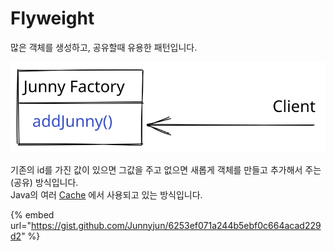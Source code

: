 # Flyweight

많은 객체를 생성하고, 공유할때 유용한 패턴입니다.



<img src="../../.gitbook/assets/file.drawing (9) (2) (1).svg" alt="" class="gitbook-drawing">

기존의 id를 가진 값이 있으면 그값을 주고 없으면 새롭게 객체를 만들고 추가해서 주는(공유) 방식입니다.\
Java의  여러 [Cache](../../jvm/clean-architecture/instance-cache.md) 에서 사용되고 있는 방식입니다.

{% embed url="https://gist.github.com/Junnyjun/6253ef071a244b5ebf0c664acad229d2" %}
